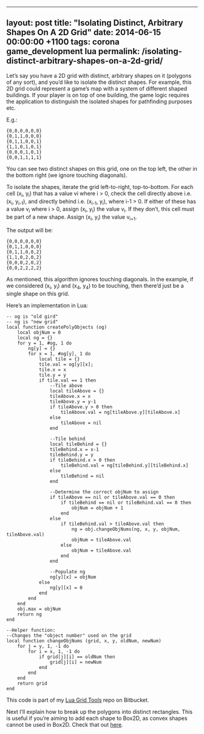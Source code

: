 ---
layout: post
title:  "Isolating Distinct, Arbitrary Shapes On A 2D Grid"
date:   2014-06-15 00:00:00 +1100
tags: corona game_development lua
permalink: /isolating-distinct-arbitrary-shapes-on-a-2d-grid/
-------------------------------------------------------------

Let’s say you have a 2D grid with distinct, arbitrary shapes on it (polygons of any sort), and you’d like to isolate the distinct shapes. For example, this 2D grid could represent a game’s map with a system of different shaped buildings. If your player is on top of one building, the game logic requires the application to distinguish the isolated shapes for pathfinding purposes etc.

E.g.:

    {0,0,0,0,0,0}
    {0,1,1,0,0,0}
    {0,1,1,0,0,1}
    {1,1,0,1,0,1}
    {0,0,0,1,0,1}
    {0,0,1,1,1,1}

You can see two distinct shapes on this grid, one on the top left, the other in the bottom right (we ignore touching diagonals).

To isolate the shapes, iterate the grid left-to-right, top-to-bottom. For each cell (x<sub>i</sub>, y<sub>i</sub>) that has a value vi where i > 0, check the cell directly above i.e. (x<sub>i</sub>, y<sub>i-1</sub>), and directly behind i.e. (x<sub>i-1</sub>, y<sub>i</sub>), where i-1 > 0. If either of these has a value v<sub>i</sub> where i > 0, assign (x<sub>i</sub>, y<sub>i</sub>) the value v<sub>i</sub>. If they don’t, this cell must be part of a new shape. Assign (x<sub>i</sub>, y<sub>i</sub>) the value v<sub>i+1</sub>.

The output will be:

    {0,0,0,0,0,0}
    {0,1,1,0,0,0}
    {0,1,1,0,0,2}
    {1,1,0,2,0,2}
    {0,0,0,2,0,2}
    {0,0,2,2,2,2}
 
As mentioned, this algorithm ignores touching diagonals. In the example, if we considered (x<sub>i</sub>, y<sub>i</sub>) and (x<sub>4</sub>, y<sub>4</sub>) to be touching, then there’d just be a single shape on this grid.

Here’s an implementation in Lua:

    -- og is "old gird"
    -- ng is "new grid"
    local function createPolyObjects (og)
        local objNum = 0
        local ng = {}
        for y = 1, #og, 1 do
            ng[y] = {}
            for x = 1, #og[y], 1 do
                local tile = {}
                tile.val = og[y][x];
                tile.x = x
                tile.y = y
                if tile.val == 1 then
                    --Tile above
                    local tileAbove = {}
                    tileAbove.x = x
                    tileAbove.y = y-1
                    if tileAbove.y > 0 then
                        tileAbove.val = ng[tileAbove.y][tileAbove.x]
                    else
                        tileAbove = nil
                    end
     
                    --Tile behind
                    local tileBehind = {}
                    tileBehind.x = x-1
                    tileBehind.y = y
                    if tileBehind.x > 0 then
                        tileBehind.val = ng[tileBehind.y][tileBehind.x]
                    else
                        tileBehind = nil
                    end
     
                    --Determine the correct objNum to assign
                    if tileAbove == nil or tileAbove.val == 0 then
                        if tileBehind == nil or tileBehind.val == 0 then
                            objNum = objNum + 1
                        end
                    else
                        if tileBehind.val > tileAbove.val then
                            ng = obj.changeObjNums(ng, x, y, objNum, tileAbove.val)
                            objNum = tileAbove.val
                        else
                            objNum = tileAbove.val
                        end
                    end
     
                    --Populate ng
                    ng[y][x] = objNum
                else
                    ng[y][x] = 0
                end
            end
        end
        obj.max = objNum
        return ng
    end
     
    --Helper function:
    --Changes the "object number" used on the grid
    local function changeObjNums (grid, x, y, oldNum, newNum)
        for j = y, 1, -1 do
            for i = x, 1, -1 do
                if grid[j][i] == oldNum then
                    grid[j][i] = newNum
                end
            end
        end
        return grid
    end

This code is part of my [Lua Grid Tools](https://bitbucket.org/anthonygore/luagridtools) repo on Bitbucket.

Next I’ll explain how to break up the polygons into distinct rectangles. This is useful if you’re aiming to add each shape to Box2D, as convex shapes cannot be used in Box2D. Check that out [here]().
